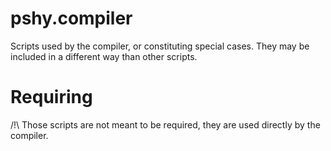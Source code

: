 # pshy.compiler

Scripts used by the compiler, or constituting special cases.
They may be included in a different way than other scripts.



# Requiring

/!\\ Those scripts are not meant to be required, they are used directly by the compiler.

